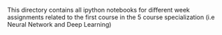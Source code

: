 This directory contains all ipython notebooks for different week assignments related to the first course in the 5 course specialization (i.e Neural Network and Deep Learning)
